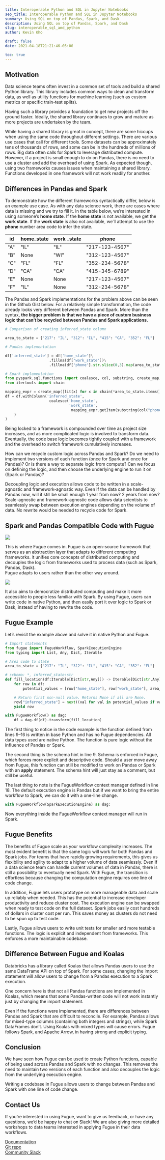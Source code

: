 ```yaml
---
title: Interoperable Python and SQL in Jupyter Notebooks
seo_title: Interoperable Python and SQL in Jupyter Notebooks
summary: Using SQL on top of Pandas, Spark, and Dask
description: Using SQL on top of Pandas, Spark, and Dask
slug: interoperable_sql_and_python
author: Kevin Kho

draft: false
date: 2021-04-18T21:21:46-05:00

toc: true
---
```



## Motivation

Data science teams often invest in a common set of tools and build a shared Python library. This library includes common ways to clean and transform data, as well as utility functions for machine learning (such as custom metrics or specific train-test splits).

Having such a library provides a foundation to get new projects off the ground faster. Ideally, the shared library continues to grow and mature as more projects are undertaken by the team.

While having a shared library is great in concept, there are some hiccups when using the same code throughout different settings. There are various use cases that call for different tools. Some datasets can be approximately tens of thousands of rows, and some can be in the hundreds of millions of rows. Big data often calls for Spark to leverage distributed compute. However, if a project is small enough to do on Pandas, there is no need to use a cluster and add the overhead of using Spark. As expected though, using two frameworks causes issues when maintaining a shared library. Functions developed in one framework will not work readily for another.

## Differences in Pandas and Spark

To demonstrate how the different frameworks syntactically differ, below is an example use case. As with any data science work, there are cases where data is missing and we try to fill it. In the table below, we’re interested in using someone’s  **home state**. If the  **home state**  is not available, we get the  **work state**. If the  **work state**  is also not available, we’ll attempt to use the  **phone**  number area code to infer the state.

| id  | home_state | work _state | phone          |  
|-----|------------|-------------|----------------|  
| "A" | "IL"       | "IL"        | "217-123-4567" |  
| "B" | None       | "WI"        | "312-123-4567" |  
| "C" | "FL"       | "FL"        | "352-234-5678" |  
| "D" | "CA"       | "CA"        | "415-345-6789" |  
| "E" | None       | None        | "217-123-4567" |  
| "F" | "IL"       | None        | "312-234-5678" |

The Pandas and Spark implementations for the problem above can be seen in the Github Gist below. For a relatively simple transformation, the code already looks very different between Pandas and Spark. More than the syntax,  **the bigger problem is that we have a piece of custom business logic that can’t be recycled between Pandas and Spark applications.**

```python
# Comparison of creating inferred_state column

area_to_state = {"217": "IL", "312": "IL", "415": "CA", "352": "FL"}

# Pandas implementation

df['inferred_state'] = df['home_state']\
					.fillna(df['work_state'])\
					.fillna(df['phone'].str.slice(0,3).map(area_to_state))

# Spark implementation
from pyspark.sql.functions import coalesce, col, substring, create_map, lit
from itertools import chain

mapping_expr = create_map([lit(x) for x in chain(*area_to_state.items())])
df = df.withColumn('inferred_state',
			        coalesce('home_state',
			                 'work_state',
			                  mapping_expr.getItem(substring(col("phone"),0, 3))
	)
)
```

Being locked to a framework is compounded over time as project size increases, and as more complicated logic is involved to transform data. Eventually, the code base logic becomes tightly coupled with a framework and the overhead to switch framework cumulatively increases.

How can we recycle custom logic across Pandas and Spark? Do we need to implement two versions of each function (once for Spark and once for Pandas)? Or is there a way to separate logic from compute? Can we focus on defining the logic, and then choose the underlying engine to run it on (Spark or Pandas)?

Decoupling logic and execution allows code to be written in a scale-agnostic and framework-agnostic way. Even if the data can be handled by Pandas now, will it still be small enough 1 year from now? 2 years from now? Scale-agnostic and framework-agnostic code allows data scientists to seamlessly swap between execution engines depending on the volume of data. No rewrite would be needed to recycle code for Spark.

## Spark and Pandas Compatible Code with Fugue

![](https://miro.medium.com/v2/resize:fit:872/0*yIstTLH1nzxrmnZL.png)

This is where Fugue comes in. Fugue is an open-source framework that serves as an abstraction layer that adapts to different computing frameworks. It unifies core concepts of distributed computing and decouples the logic from frameworks used to process data (such as Spark, Pandas, Dask).  
Fugue adapts to users rather than the other way around.

![](https://miro.medium.com/v2/resize:fit:1400/0*L0H6unritBjWXtnm.png)

It also aims to democratize distributed computing and make it more accessible to people less familiar with Spark. By using Fugue, users can write code in native Python, and then easily port it over logic to Spark or Dask, instead of having to rewrite the code.

## Fugue Example

Let’s revisit the example above and solve it in native Python and Fugue.

```python
# Import statements
from fugue import FugueWorkflow, SparkExecutionEngine
from typing import List, Any, Dict, Iterable

# Area code to state
area_to_state = {"217": "IL", "312": "IL", "415": "CA", "352": "FL"}

# schema: *, inferred_state:str
def fill_location(df:Iterable[Dict[str,Any]]) -> Iterable[Dict[str,Any]]:
    for row in df:
        potential_values = [row["home_state"], row["work_state"], area_to_state[row["phone"][0:3]]]

	# Return first non-null value. Returns None if all are None.
	row["inferred_state"] = next((val for val in potential_values if val is not None), None)
	yield row

with FugueWorkflow() as dag:
	df = dag.df(df).transform(fill_location)
```

The first thing to notice in the code example is the function defined from lines 9–16 is written in base Python and has no Fugue dependencies. All data types used are native Python. The function is pure logic without the influence of Pandas or Spark.

The second thing is the schema hint in line 9. Schema is enforced in Fugue, which forces more explicit and descriptive code. Should a user move away from Fugue, this function can still be modified to work on Pandas or Spark with an  **apply**  statement. The schema hint will just stay as a comment, but still be useful.

The last thing to note is the FugueWorkflow context manager defined in line 18. The default execution engine is Pandas but if we want to bring the entire workflow to Spark, we can do it with a one-line change.

```python
with FugueWorkflow(SparkExecutionEngine) as dag:
```

Now everything inside the FugueWorkflow context manager will run in Spark.

## Fugue Benefits

The benefits of Fugue scale as your workflow complexity increases. The most evident benefit is that the same logic will work for both Pandas and Spark jobs. For teams that have rapidly growing requirements, this gives us flexibility and agility to adapt to a higher volume of data seamlessly. Even if a data science team can handle current volumes of data in Pandas, there is still a possibility to eventually need Spark. With Fugue, the transition is effortless because changing the computation engine requires one line of code change.

In addition, Fugue lets users prototype on more manageable data and scale up reliably when needed. This has the potential to increase developer productivity and reduce cluster cost. The execution engine can be swapped when ready to test code on the full dataset. Spark jobs easily cost hundreds of dollars in cluster cost per run. This saves money as clusters do not need to be spun up to test code.

Lastly, Fugue allows users to write unit tests for smaller and more testable functions. The logic is explicit and independent from frameworks. This enforces a more maintainable codebase.

## Difference Between Fugue and Koalas

Databricks has a library called Koalas that allows Pandas users to use the same DataFrame API on top of Spark. For some cases, changing the import statement will allow users to change from a Pandas execution to a Spark execution.

One concern here is that not all Pandas functions are implemented in Koalas, which means that some Pandas-written code will not work instantly just by changing the import statement.

Even if the functions were implemented, there are differences between Pandas and Spark that are difficult to reconcile. For example, Pandas allows for mixed-type columns (containing both integers and strings), while Spark DataFrames don’t. Using Koalas with mixed types will cause errors. Fugue follows Spark, and Apache Arrow, in having strong and explicit typing.

## Conclusion

We have seen how Fugue can be used to create Python functions, capable of being used across Pandas and Spark with no changes. This removes the need to maintain two versions of each function and also decouples the logic from the underlying execution engine.

Writing a codebase in Fugue allows users to change between Pandas and Spark with one line of code change.

## Contact Us

If you’re interested in using Fugue, want to give us feedback, or have any questions, we’d be happy to chat on Slack! We are also giving more detailed workshops to data teams interested in applying Fugue in their data workflows.

[Documentation](https://fugue-tutorials.readthedocs.io/)  
[Git repo](https://github.com/fugue-project/fugue)  
[Community Slack](http://slack.fugue.ai)